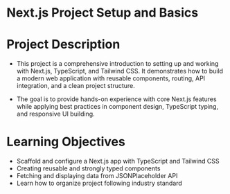 # Next.js Project Setup and Basics


# Project Description

- This project is a comprehensive introduction to setting up and working with Next.js, TypeScript, and Tailwind CSS. It demonstrates how to build a modern web application with reusable components, routing, API integration, and a clean project structure.

- The goal is to provide hands-on experience with core Next.js features while applying best practices in component design, TypeScript typing, and responsive UI building.

# Learning Objectives
- Scaffold and configure a Next.js app with TypeScript and Tailwind CSS
- Creating reusable and strongly typed components
- Fetching and displaying data from JSONPlaceholder API
- Learn how to organize project following industry standard
